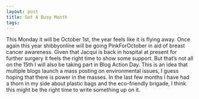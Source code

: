 ```yaml
---
layout: post
title: Got A Busy Month
tags: 
---
```

This Monday it will be October 1st, the year feels like it is flying away. Once again this year shibbyonline will be going PinkForOctober in aid of breast cancer awareness. Given that Jacqui is back in hospital at present for further surgery it feels the right time to show some support. But that’s not all on the 15th I will also be taking part in Blog Action Day. This is an idea that multiple blogs launch a mass posting on environmental issues, I guess hoping that there is power in the masses. In the last few months I have had a thorn in my side about plastic bags and the eco-friendly brigade, I think this might be the right time to write something up on it.
